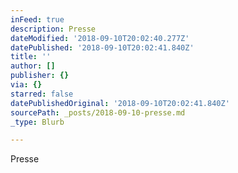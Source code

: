 ```yaml
---
inFeed: true
description: Presse
dateModified: '2018-09-10T20:02:40.277Z'
datePublished: '2018-09-10T20:02:41.840Z'
title: ''
author: []
publisher: {}
via: {}
starred: false
datePublishedOriginal: '2018-09-10T20:02:41.840Z'
sourcePath: _posts/2018-09-10-presse.md
_type: Blurb

---
```

Presse